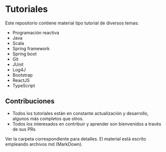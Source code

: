 # Tutoriales
Este repositorio contiene material tipo tutorial de diversos temas:
* Programación reactiva
* Java
* Scala
* Spring framework
* Spring boot
* Git
* JUnit
* Log4J
* Bootstrap
* ReactJS
* TypeScript
## Contribuciones
* Todos los tutoriales están en constante actualización y desarrollo, algunos más completos que otros. 
* Todos los interesados en contribuir y aprender son bienvenidos a través de sus PRs


Ver la carpeta correspondiente para detalles.  El material está escrito empleando archivos md  (MarkDown).


<!--stackedit_data:
eyJoaXN0b3J5IjpbLTY5MzU2OTUxOV19
-->
